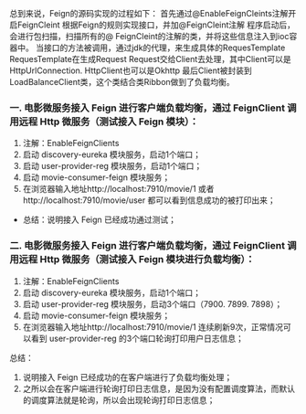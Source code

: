 总到来说，Feign的源码实现的过程如下：
首先通过@EnableFeignCleints注解开启FeignCleint
根据Feign的规则实现接口，并加@FeignCleint注解
程序启动后，会进行包扫描，扫描所有的@ FeignCleint的注解的类，并将这些信息注入到ioc容器中。
当接口的方法被调用，通过jdk的代理，来生成具体的RequesTemplate
RequesTemplate在生成Request
Request交给Client去处理，其中Client可以是HttpUrlConnection. HttpClient也可以是Okhttp
最后Client被封装到LoadBalanceClient类，这个类结合类Ribbon做到了负载均衡。

### 一. 电影微服务接入 Feign 进行客户端负载均衡，通过 FeignClient 调用远程 Http 微服务（测试接入 Feign 模块）：
 1. 注解：EnableFeignClients
 2. 启动 discovery-eureka 模块服务，启动1个端口；
 3. 启动 user-provider-reg 模块服务，启动1个端口；
 4. 启动 movie-consumer-feign 模块服务；
 5. 在浏览器输入地址http://localhost:7910/movie/1 或者 http://localhost:7910/movie/user 都可以看到信息成功的被打印出来；
 * 总结：说明接入 Feign 已经成功通过测试；
### 二. 电影微服务接入 Feign 进行客户端负载均衡，通过 FeignClient 调用远程 Http 微服务（测试接入 Feign 模块进行负载均衡）：
  1. 注解：EnableFeignClients
  2. 启动 discovery-eureka 模块服务，启动1个端口；
  3. 启动 user-provider-reg 模块服务，启动3个端口（7900. 7899. 7898）；
  4. 启动 movie-consumer-feign 模块服务；
  5. 在浏览器输入地址http://localhost:7910/movie/1 连续刷新9次，正常情况可以看到 user-provider-reg 的3个端口轮询打印用户日志信息；
  
  总结：
  1. 说明接入 Feign 已经成功的在客户端进行了负载均衡处理；
  2. 之所以会在客户端进行轮询打印日志信息，是因为没有配置调度算法，而默认的调度算法就是轮询，所以会出现轮询打印日志信息；